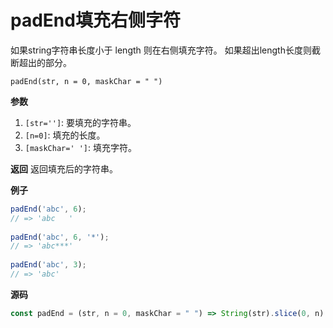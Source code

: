 # padEnd填充右侧字符
如果string字符串长度小于 length 则在右侧填充字符。 如果超出length长度则截断超出的部分。

```
padEnd(str, n = 0, maskChar = " ")
```

**参数**
1. `[str='']`: 要填充的字符串。
2. `[n=0]`: 填充的长度。
3. `[maskChar=' ']`: 填充字符。

**返回**
返回填充后的字符串。

**例子**

```js
padEnd('abc', 6);
// => 'abc   '
 
padEnd('abc', 6, '*');
// => 'abc***'
 
padEnd('abc', 3);
// => 'abc'
```

**源码**

```js
const padEnd = (str, n = 0, maskChar = " ") => String(str).slice(0, n).padEnd(n, maskChar)
```